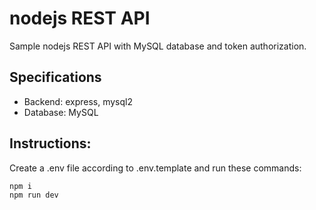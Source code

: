# nodejs REST API

Sample nodejs REST API with MySQL database and token authorization.

## Specifications
- Backend: express, mysql2
- Database: MySQL

## Instructions:

  Create a .env file according to .env.template and run these commands:

  
  ```
  npm i
  npm run dev
  ```
